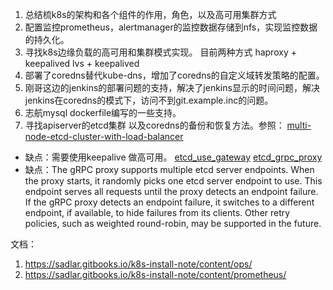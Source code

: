 1. 总结梳k8s的架构和各个组件的作用，角色，以及高可用集群方式
2. 配置监控prometheus，alertmanager的监控数据存储到nfs，实现监控数据的持久化。
3. 寻找k8s边缘负载的高可用和集群模式实现。 目前两种方式 haproxy + keepalived  lvs + keepalived
4. 部署了coredns替代kube-dns，增加了coredns的自定义域转发策略的配置。
5. 刚哥这边的jenkins的部署问题的支持，解决了jenkins显示的时间问题，解决jenkins在coredns的模式下，访问不到git.example.inc的问题。
6. 志航mysql dockerfile编写的一些支持。
7. 寻找apiserver的etcd集群 以及coredns的备份和恢复方法。参照：
[multi-node-etcd-cluster-with-load-balancer](https://kubernetes.io/docs/tasks/administer-cluster/configure-upgrade-etcd/#multi-node-etcd-cluster-with-load-balancer)
- 缺点：需要使用keepalive 做高可用。
[etcd_use_gateway](https://coreos.com/etcd/docs/latest/op-guide/gateway.html)
[etcd_grpc_proxy](https://coreos.com/etcd/docs/latest/op-guide/grpc_proxy.html)
- 缺点：The gRPC proxy supports multiple etcd server endpoints. When the proxy starts, it randomly picks one etcd server endpoint to use. This endpoint serves all requests until the proxy detects an endpoint failure. If the gRPC proxy detects an endpoint failure, it switches to a different endpoint, if available, to hide failures from its clients. Other retry policies, such as weighted round-robin, may be supported in the future.

文档：

1. https://sadlar.gitbooks.io/k8s-install-note/content/ops/
2. https://sadlar.gitbooks.io/k8s-install-note/content/prometheus/
